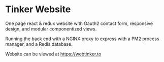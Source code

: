 # Tinker Website

One page react & redux website with Oauth2 contact form, responsive design, and modular componentized views.

Running the back end with a NGINX proxy to express with a PM2 process manager, and a Redis database.

Website can be viewed at https://webtinker.to
